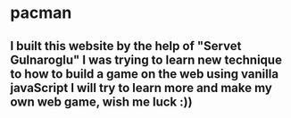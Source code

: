 # pacman

## I built this website by the help of "Servet Gulnaroglu" I was trying to learn new technique to how to build a game on the web using vanilla javaScript I will try to learn more and make my own web game, wish me luck :))
